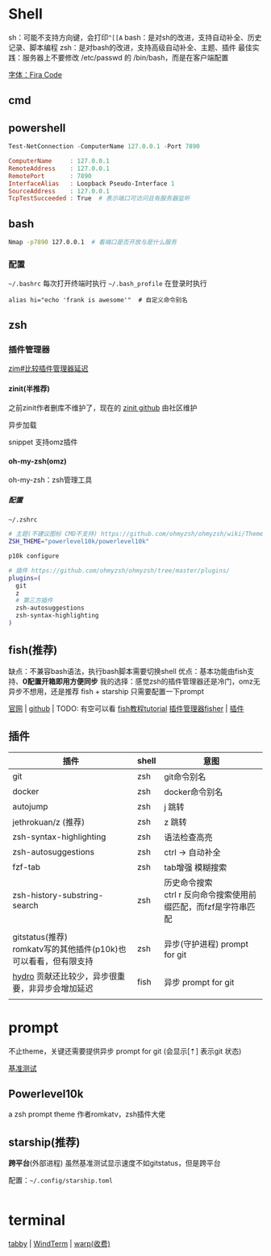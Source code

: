 # Shell

sh：可能不支持方向键，会打印`^[[A`
bash：是对sh的改进，支持自动补全、历史记录、脚本编程
zsh：是对bash的改进，支持高级自动补全、主题、插件
最佳实践：服务器上不要修改 /etc/passwd 的 /bin/bash，而是在客户端配置

[字体：Fira Code](./../toools/Font.md)



## cmd



## powershell

```powershell
Test-NetConnection -ComputerName 127.0.0.1 -Port 7890

ComputerName     : 127.0.0.1
RemoteAddress    : 127.0.0.1
RemotePort       : 7890
InterfaceAlias   : Loopback Pseudo-Interface 1
SourceAddress    : 127.0.0.1
TcpTestSucceeded : True  # 表示端口可访问且有服务器监听
```



## bash

```bash
Nmap -p7890 127.0.0.1  # 看端口是否开放与是什么服务
```



### 配置

`~/.bashrc` 每次打开终端时执行
`~/.bash_profile` 在登录时执行

```~/.bashrc
alias hi="echo 'frank is awesome'"  # 自定义命令别名
```



## zsh



### 插件管理器

[zim#比较插件管理器延迟](https://github.com/zimfw/zimfw?tab=readme-ov-file)



#### zinit(半推荐)

之前zinit作者删库不维护了，现在的 [zinit github](https://github.com/zdharma-continuum/zinit) 由社区维护

异步加载

snippet 支持omz插件



####  oh-my-zsh(omz)

oh-my-zsh：zsh管理工具



##### 配置

`~/.zshrc`

```bash
# 主题(不建议图标 CMD不支持) https://github.com/ohmyzsh/ohmyzsh/wiki/Themes
ZSH_THEME="powerlevel10k/powerlevel10k"
```

```bash
p10k configure
```

```bash
# 插件 https://github.com/ohmyzsh/ohmyzsh/tree/master/plugins/
plugins=(
  git
  z
  # 第三方插件
  zsh-autosuggestions
  zsh-syntax-highlighting
)
```



## fish(推荐)

缺点：不兼容bash语法，执行bash脚本需要切换shell
优点：基本功能由fish支持、**0配置开箱即用方便同步**
我的选择：感觉zsh的插件管理器还是冷门，omz无异步不想用，还是推荐 fish + starship 只需要配置一下prompt

[官网](https://fishshell.com/)	|	[github](https://github.com/fish-shell/fish-shell)	|	TODO: 有空可以看 [fish教程tutorial](https://fishshell.com/docs/current/tutorial.html)
[插件管理器fisher](https://github.com/jorgebucaran/fisher)	|	[插件](https://github.com/jorgebucaran/awsm.fish)



## 插件

| 插件                                                         | shell | 意图                                                         |
| ------------------------------------------------------------ | ----- | ------------------------------------------------------------ |
| git                                                          | zsh   | git命令别名                                                  |
| docker                                                       | zsh   | docker命令别名                                               |
| autojump                                                     | zsh   | j 跳转                                                       |
| jethrokuan/z (推荐)                                          | zsh   | z 跳转                                                       |
| zsh-syntax-highlighting                                      | zsh   | 语法检查高亮                                                 |
| zsh-autosuggestions                                          | zsh   | ctrl -> 自动补全                                             |
| fzf-tab                                                      | zsh   | tab增强 模糊搜索                                             |
| zsh-history-substring-search                                 | zsh   | 历史命令搜索<br />ctrl r 反向命令搜索使用前缀匹配，而fzf是字符串匹配 |
|                                                              |       |                                                              |
| gitstatus(推荐)<br />romkatv写的其他插件(p10k)也可以看看，但有限支持 | zsh   | 异步(守护进程) prompt for git                                |
| [hydro](https://github.com/jorgebucaran/hydro) 贡献还比较少，异步很重要，非异步会增加延迟 | fish  | 异步 prompt for git                                          |
|                                                              |       |                                                              |



# **prompt**

不止theme，关键还需要提供异步 prompt for git (会显示[⇡] 表示git 状态)

[基准测试](https://github.com/romkatv/zsh-bench#prompt)



## Powerlevel10k

a zsh prompt theme
作者romkatv，zsh插件大佬



## starship(推荐)

**跨平台**(外部进程)
虽然基准测试显示速度不如gitstatus，但是跨平台



配置：`~/.config/starship.toml`

```toml
```





# terminal

[tabby](https://github.com/Eugeny/tabby)	|	[WindTerm](https://github.com/kingToolbox/WindTerm)	|	[warp(收费)](https://www.warp.dev/)




